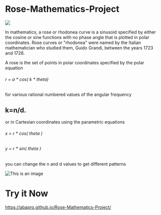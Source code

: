 # Rose-Mathematics-Project

![](https://study.com/cimages/multimages/16/rosesine77803074097057691.jpg)

In mathematics, a rose or rhodonea curve is a sinusoid specified by either the cosine or sine functions
with no phase angle that is plotted in polar coordinates. Rose curves or "rhodonea" were named by
the Italian mathematician who studied them, Guido Grandi, between the years 1723 and 1728.


A rose is the set of points in polar coordinates specified by the polar equation

###### r = a * cos( k * theta)

for various rational numbered values of the angular frequency

## k=n/d.

or in Cartesian coordinates using the parametric equations

###### x = r * cos( theta )

###### y = r * sin( theta )

you can change the n and d values to get different patterns


![This is an image](https://upload.wikimedia.org/wikipedia/commons/b/b4/Rose-rhodonea-curve-7x9-chart-improved.svg)

# Try it Now
https://abapro.github.io/Rose-Mathematics-Project/
